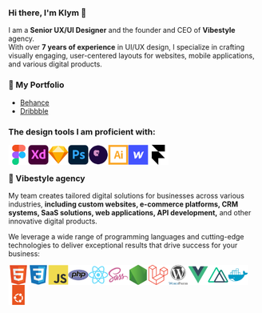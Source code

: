 ### Hi there, I'm Klym 👋  
I am a **Senior UX/UI Designer** and the founder and CEO of **Vibestyle** agency.  
With over **7 years of experience** in UI/UX design, I specialize in crafting visually engaging, user-centered layouts for websites, mobile applications, and various digital products. 

### 🍏 My Portfolio
- <a href="https://www.behance.net/klymevtushenko">Behance</a>  
- <a href="https://dribbble.com/klimevtushenko">Dribbble</a>  

### The design tools I am proficient with:
<img align="left" src="https://github.com/devicons/devicon/blob/master/icons/figma/figma-original.svg" title="Figma" alt="Figma" width="40" height="40"/>
<img align="left" src="https://github.com/devicons/devicon/blob/master/icons/xd/xd-original.svg" title="Adobe XD" alt="Adobe XD" width="40" height="40"/>
<img align="left" src="https://github.com/devicons/devicon/blob/master/icons/sketch/sketch-original.svg" title="Sketch" alt="Sketch" width="40" height="40"/>
<img align="left" src="https://github.com/devicons/devicon/blob/master/icons/photoshop/photoshop-original.svg" title="Photoshop" alt="Photoshop" width="40" height="40"/>
<img align="left" src="https://github.com/devicons/devicon/blob/master/icons/aftereffects/aftereffects-original.svg" title="After Effects" alt="After Effects" width="40" height="40"/>
<img align="left" src="https://github.com/devicons/devicon/blob/master/icons/illustrator/illustrator-line.svg" title="Illustrator" alt="Illustrator" width="40" height="40"/>
<img align="left" src="https://github.com/devicons/devicon/blob/master/icons/webflow/webflow-original.svg" title="Webflow" alt="Webflow" width="40" height="40"/>
<img align="left" src="https://github.com/devicons/devicon/blob/master/icons/framermotion/framermotion-original.svg" title="Framer" alt="Framer" width="40" height="40"/>

<br><br> 

### 🍏 Vibestyle agency

My team creates tailored digital solutions for businesses across various industries, **including custom websites, e-commerce platforms, CRM systems, SaaS solutions, web applications, API development,** and other innovative digital products.

We leverage a wide range of programming languages and cutting-edge technologies to deliver exceptional results that drive success for your business:

<img align="left" src="https://github.com/devicons/devicon/blob/master/icons/html5/html5-original.svg" title="HTML5" alt="HTML5" width="40" height="40"/>
<img align="left" src="https://github.com/devicons/devicon/blob/master/icons/css3/css3-original.svg" title="CSS3" alt="CSS3" width="40" height="40"/>
<img align="left" src="https://github.com/devicons/devicon/blob/master/icons/javascript/javascript-original.svg" title="JavaScript" alt="JavaScript" width="40" height="40"/>
<img align="left" src="https://github.com/devicons/devicon/blob/master/icons/php/php-original.svg" title="PHP" alt="PHP" width="40" height="40"/>
<img align="left" src="https://github.com/devicons/devicon/blob/master/icons/react/react-original.svg" title="React" alt="React" width="40" height="40"/>
<img align="left" src="https://github.com/devicons/devicon/blob/master/icons/sass/sass-original.svg" title="Sass" alt="Sass" width="40" height="40"/>
<img align="left" src="https://github.com/devicons/devicon/blob/master/icons/nodejs/nodejs-original.svg" title="Node.js" alt="Node.js" width="40" height="40"/>
<img align="left" src="https://github.com/devicons/devicon/blob/master/icons/laravel/laravel-original.svg" title="Laravel" alt="Laravel" width="40" height="40"/>
<img align="left" src="https://github.com/devicons/devicon/blob/master/icons/wordpress/wordpress-original.svg" title="WordPress" alt="WordPress" width="40" height="40"/>
<img align="left" src="https://github.com/devicons/devicon/blob/master/icons/vuejs/vuejs-original.svg" title="Vue.js" alt="Vue.js" width="40" height="40"/>
<img align="left" src="https://github.com/devicons/devicon/blob/master/icons/nuxtjs/nuxtjs-original.svg" title="Nuxt.js" alt="Nuxt.js" width="40" height="40"/>
<img align="left" src="https://github.com/devicons/devicon/blob/master/icons/docker/docker-plain.svg" title="Docker" alt="Docker" width="40" height="40"/>
<img align="left" src="https://github.com/devicons/devicon/blob/master/icons/ubuntu/ubuntu-original.svg" title="Ubuntu" alt="Ubuntu" width="40" height="40"/>

&nbsp;
